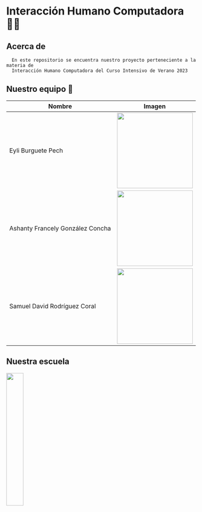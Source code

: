 # Interacción Humano Computadora 👩‍💻
## Acerca de
```
  En este repositorio se encuentra nuestro proyecto perteneciente a la materia de 
  Interacción Humano Computadora del Curso Intensivo de Verano 2023
```
## Nuestro equipo 👥
| Nombre  | Imagen |
| ------------- | ------------- |
| Eyli Burguete Pech | <img width=200px src="https://github.com/asha-gc/hciproyect/assets/56806594/0539c122-2236-4316-9697-e58adefc329e">|
| Ashanty Francely González Concha  |<img width=200px src="https://github.com/asha-gc/hciproyect/assets/56806594/3ebc08ce-e05a-4bf5-98b2-321177531e1c">  |
| Samuel David Rodríguez Coral  | <img width=200px src="https://github.com/asha-gc/hciproyect/assets/56806594/3e445600-c2da-4796-961b-daa0b15cbf69"> |
## Nuestra escuela
<img width=30% src="https://upload.wikimedia.org/wikipedia/commons/8/8e/UADY_logo.svg">

